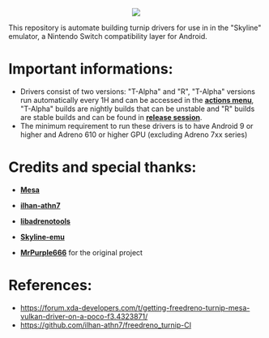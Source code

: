 <p align="center">
<img src="https://telegra.ph/file/63779d73be339db1ed2cc.jpg" >
</p>

This repository is automate building turnip drivers for use in
in the "Skyline" emulator, a Nintendo Switch compatibility layer for Android.

# Important informations:
- Drivers consist of two versions: "T-Alpha" and "R", "T-Alpha" versions run automatically every 1H and can be accessed in the [**actions menu**](https://github.com/MrPurple666/freedreno-CI/actions),
"T-Alpha" builds are nightly builds that can be unstable and "R" builds are stable builds and can be found in [**release session**](https://github.com/MrPurple666/freedreno-CI/releases).
- The minimum requirement to run these drivers is to have Android 9 or higher and Adreno 610 or higher GPU (excluding Adreno 7xx series)

# Credits and special thanks:
- [**Mesa**](https://gitlab.freedesktop.org/mesa/mesa)
- [**ilhan-athn7**](https://github.com/ilhan-athn7)
- [**libadrenotools**](https://github.com/bylaws/libadrenotools)
- [**Skyline-emu**](https://github.com/skyline-emu)

- [**MrPurple666**](https://github.com/MrPurple666) for the original project

# References:
- https://forum.xda-developers.com/t/getting-freedreno-turnip-mesa-vulkan-driver-on-a-poco-f3.4323871/
- https://github.com/ilhan-athn7/freedreno_turnip-CI
